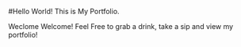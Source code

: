 #Hello World! This is My Portfolio.

Weclome Welcome! Feel Free to grab a drink, take a sip and view my portfolio!
